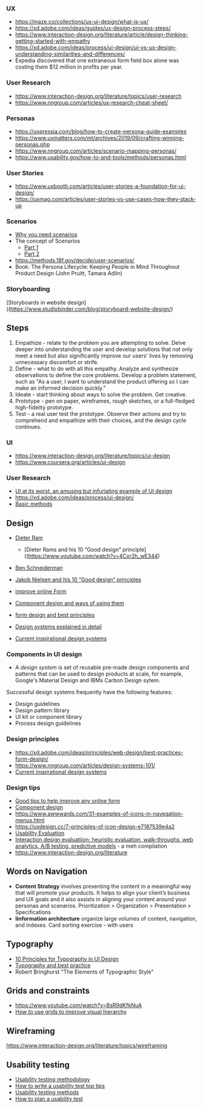 ### UX
* https://maze.co/collections/ux-ui-design/what-is-ux/
* https://xd.adobe.com/ideas/guides/ux-design-process-steps/
* https://www.interaction-design.org/literature/article/design-thinking-getting-started-with-empathy
* https://xd.adobe.com/ideas/process/ui-design/ui-vs-ux-design-understanding-similarities-and-differences/
* Expedia discovered that one extraneous form field box alone was costing them $12 million in profits per year.

### User Research
* https://www.interaction-design.org/literature/topics/user-research
* https://www.nngroup.com/articles/ux-research-cheat-sheet/

### Personas
* https://uxpressia.com/blog/how-to-create-persona-guide-examples
* https://www.uxmatters.com/mt/archives/2019/09/crafting-winning-personas.php
* https://www.nngroup.com/articles/scenario-mapping-personas/
* https://www.usability.gov/how-to-and-tools/methods/personas.html

### User Stories
* https://www.uxbooth.com/articles/user-stories-a-foundation-for-ui-design/
* https://uxmag.com/articles/user-stories-vs-use-cases-how-they-stack-up

### Scenarios
* [Why you need scenarios](https://uxplanet.org/everyone-needs-scenarios-51ae92651b64)
* The concept of Scenarios
  * [Part 1](https://www.uxforthemasses.com/scenarios-part-one/)
  * [Part 2](https://www.uxforthemasses.com/scenarios-part-two/)
* https://methods.18f.gov/decide/user-scenarios/
* Book: The Persona Lifecycle: Keeping People in Mind Throughout Product Design (John Pruitt, Tamara Adlin)

### Storyboarding

[Storyboards in website design]((https://www.studiobinder.com/blog/storyboard-website-design/)

## Steps
1. Empathize - relate to the problem you are attempting to solve. Delve deeper into understanding the user and develop solutions that not only meet a need but also significantly improve our users' lives by removing unnecessary discomfort or strife.
2. Define - what to do with all this empathy. Analyze and synthesize observations to define the core problems. Develop a problem statement, such as "As a user, I want to understand the product offering so I can make an informed decision quickly."
3. Ideate - start thinking about ways to solve the problem. Get creative.
4. Prototype - pen on paper, wireframes, rough sketches, or a full-fledged high-fidelity prototype.
5. Test - a real user test the prototype. Observe their actions and try to comprehend and empathize with their choices, and the design cycle continues.

### UI
* https://www.interaction-design.org/literature/topics/ui-design
* https://www.coursera.org/articles/ui-design

### User Research
* [UI at its worst, an amusing but infuriating example of UI design](https://userinyerface.com/)
* https://xd.adobe.com/ideas/process/ui-design/
* [Basic methods](https://www.usability.gov/what-and-why/user-research.html#:~:text=User%20research%20focuses%20on%20understanding,of%20design%20on%20an%20audience.%E2%80%9D)

## Design
* [Dieter Ram](https://designmuseum.org/discover-design/all-stories/what-is-good-design-a-quick-look-at-dieter-rams-ten-principles)
  * [Dieter Rams and his 10 “Good design” principle]((https://www.youtube.com/watch?v=4Cxr2h_wE344)

* [Ben Schneiderman](https://www.interaction-design.org/literature/article/shneiderman-s-eight-golden-rules-will-help-you-design-better-interfaces)

* [Jakob Nielsen and his 10 “Good design” principles](https://www.youtube.com/watch?v=6Bw0n6Jvwxk)

* [improve online Form](https://uxplanet.org/the-18-must-do-principles-in-the-form-design-fe89d0127c92)
* [Component design and ways of using them](https://wereheavyweight.medium.com/how-were-using-component-based-design-5f9e3176babb)
* [form design and best principles](https://xd.adobe.com/ideas/principles/web-design/best-practices-form-design/)
* [Design systems explained in detail](https://www.nngroup.com/articles/design-systems-101/)
* [Current inspirational design systems](https://uxplanet.org/10-most-popular-design-systems-to-learn-from-in-2022-for-ux-designers-18a24843a860)

### Components in UI design
* A *design system* is set of reusable pre-made design components and patterns that can be used to design products at scale, for example, Google's Material Design and IBMs Carbon Design sytem.

Successful design systems frequently have the following features:
* Design guidelines
* Design pattern library
* UI kit or component library
* Process design guidelines

### Design principles
* https://xd.adobe.com/ideas/principles/web-design/best-practices-form-design/
* https://www.nngroup.com/articles/design-systems-101/
* [Current inspirational design systems](https://uxplanet.org/10-most-popular-design-systems-to-learn-from-in-2022-for-ux-designers-18a24843a860)

### Design tips
* [Good tips to help improve any online form](https://uxplanet.org/the-18-must-do-principles-in-the-form-design-fe89d0127c92)
* [Component design](https://wereheavyweight.medium.com/how-were-using-component-based-design-5f9e3176babb)
* https://www.awwwards.com/31-examples-of-icons-in-navegation-menus.html
* https://uxdesign.cc/7-principles-of-icon-design-e7187539e4a2
* [Usability Evaluation](https://www.interaction-design.org/literature/book/the-encyclopedia-of-human-computer-interaction-2nd-ed/usability-evaluation)
* [Interaction design evaluatiion: heuristic evaluation, walk-throughs, web analytics, A/B testing, predictive models](https://gayan1999malinda.medium.com/interaction-design-evaluation-methods-df8132cedbf9) - a meh compilation
* https://www.interaction-design.org/literature

## Words on Navigation
* **Content Strategy** involves presenting the content in a meaningful way that will promote your products. It helps to align your client’s business and UX goals and it also assists in aligning your content around your personas and scenarios.
  Prioritization > Organization > Presentation > Specifications
* **Iinformation architecture** organize large volumes of content, navigation, and indexes. Card sorting exercise - with users

## Typography
* [10 Principles for Typography in UI Design](https://uxdesign.cc/10-principles-for-typography-usage-in-ui-design-a8f038f43ffd)
* [Typography and best practice](https://medium.com/eightshapes-llc/typography-in-design-systems-6ed771432f1e)
* Robert Bringhurst "The Elements of Typographic Style"

## Grids and constraints
* https://www.youtube.com/watch?v=BsR9dKfkNuA
* [How to use grids to improve visual hierarchy](https://uxplanet.org/how-i-use-grids-to-improve-visual-hierarchy-18af5214e8a1)

## Wireframing
https://www.interaction-design.org/literature/topics/wireframing

## Usability testing

* [Usability testing methodology](https://www.nngroup.com/articles/usability-testing-101/)
* [How to write a usability test top tips](https://usabilitygeek.com/tips-for-writing-usability-test-script/)
* [Usability testing methods](https://www.usability.gov/how-to-and-tools/methods/index.html)
* [How to plan a usability test](https://www.usability.gov/how-to-and-tools/methods/planning-usability-testing.html)
